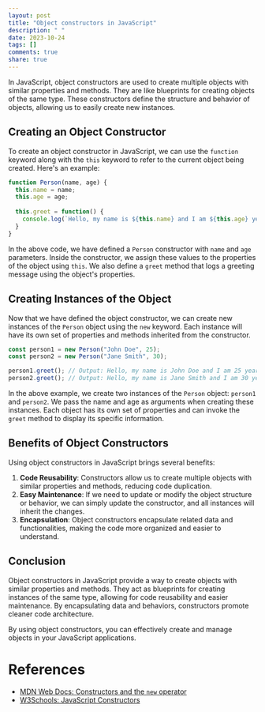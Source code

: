 ```yaml
---
layout: post
title: "Object constructors in JavaScript"
description: " "
date: 2023-10-24
tags: []
comments: true
share: true
---
```


In JavaScript, object constructors are used to create multiple objects with similar properties and methods. They are like blueprints for creating objects of the same type. These constructors define the structure and behavior of objects, allowing us to easily create new instances.

## Creating an Object Constructor

To create an object constructor in JavaScript, we can use the `function` keyword along with the `this` keyword to refer to the current object being created. Here's an example:

```javascript
function Person(name, age) {
  this.name = name;
  this.age = age;
  
  this.greet = function() {
    console.log(`Hello, my name is ${this.name} and I am ${this.age} years old.`);
  }
}
```

In the above code, we have defined a `Person` constructor with `name` and `age` parameters. Inside the constructor, we assign these values to the properties of the object using `this`. We also define a `greet` method that logs a greeting message using the object's properties.

## Creating Instances of the Object

Now that we have defined the object constructor, we can create new instances of the `Person` object using the `new` keyword. Each instance will have its own set of properties and methods inherited from the constructor.

```javascript
const person1 = new Person("John Doe", 25);
const person2 = new Person("Jane Smith", 30);

person1.greet(); // Output: Hello, my name is John Doe and I am 25 years old.
person2.greet(); // Output: Hello, my name is Jane Smith and I am 30 years old.
```

In the above example, we create two instances of the `Person` object: `person1` and `person2`. We pass the name and age as arguments when creating these instances. Each object has its own set of properties and can invoke the `greet` method to display its specific information.

## Benefits of Object Constructors

Using object constructors in JavaScript brings several benefits:

1. **Code Reusability**: Constructors allow us to create multiple objects with similar properties and methods, reducing code duplication.
2. **Easy Maintenance**: If we need to update or modify the object structure or behavior, we can simply update the constructor, and all instances will inherit the changes.
3. **Encapsulation**: Object constructors encapsulate related data and functionalities, making the code more organized and easier to understand.

## Conclusion

Object constructors in JavaScript provide a way to create objects with similar properties and methods. They act as blueprints for creating instances of the same type, allowing for code reusability and easier maintenance. By encapsulating data and behaviors, constructors promote cleaner code architecture.

By using object constructors, you can effectively create and manage objects in your JavaScript applications.

# References
- [MDN Web Docs: Constructors and the `new` operator](https://developer.mozilla.org/en-US/docs/Web/JavaScript/Reference/Operators/new)
- [W3Schools: JavaScript Constructors](https://www.w3schools.com/js/js_object_constructors.asp)